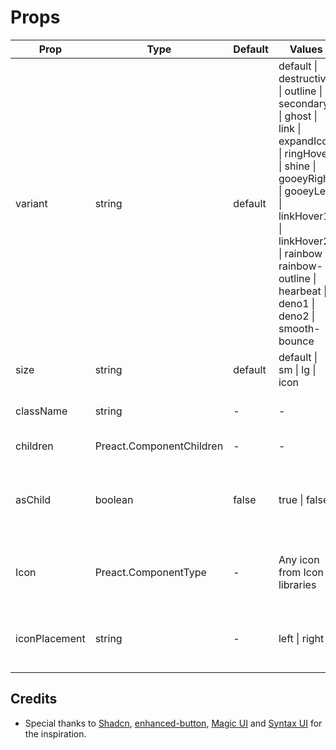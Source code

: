 # Props

| Prop          | Type                     | Default | Values                                                                                                                                                                                                                                  | Description                                                        |
| ------------- | ------------------------ | ------- | --------------------------------------------------------------------------------------------------------------------------------------------------------------------------------------------------------------------------------------- | ------------------------------------------------------------------ |
| variant       | string                   | default | default \| destructive \| outline \| secondary \| ghost \| link \| expandIcon \| ringHover \| shine \| gooeyRight \| gooeyLeft \| linkHover1 \| linkHover2 \| rainbow \| rainbow-outline \| hearbeat \| deno1 \| deno2 \| smooth-bounce | Type of the button.                                                |
| size          | string                   | default | default \| sm \| lg \| icon                                                                                                                                                                                                             | Size of the button.                                                |
| className     | string                   | -       | -                                                                                                                                                                                                                                       | Custom CSS class for styling.                                      |
| children      | Preact.ComponentChildren | -       | -                                                                                                                                                                                                                                       | Children elements.                                                 |
| asChild       | boolean                  | false   | true \| false                                                                                                                                                                                                                           | Make it Enable to pass all props of button to its immediate child. |
| Icon          | Preact.ComponentType     | -       | Any icon from Icon libraries                                                                                                                                                                                                            | Use it with variant 'expandIcon' and specify iconPlacement.        |
| iconPlacement | string                   | -       | left \| right                                                                                                                                                                                                                           | Use it with variant 'expandIcon' and specify Icon.                 |

## Credits

- Special thanks to [Shadcn](https://ui.shadcn.com/),
  [enhanced-button](https://enhanced-button.vercel.app/),
  [Magic UI](https://magicui.design/) and [Syntax UI](https://syntaxui.com/) for
  the inspiration.
